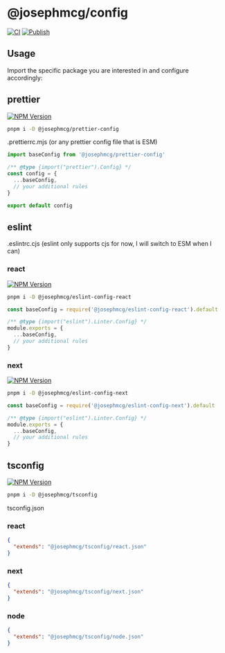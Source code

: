 # @josephmcg/config

[![CI](https://github.com/josephmcg/config/actions/workflows/main.yml/badge.svg)](https://github.com/josephmcg/config/actions/workflows/main.yml)
[![Publish](https://github.com/josephmcg/config/actions/workflows/publish.yml/badge.svg)](https://github.com/josephmcg/config/actions/workflows/publish.yml)

## Usage

Import the specific package you are interested in and configure accordingly:

## prettier

[![NPM Version](https://img.shields.io/npm/v/%40josephmcg%2Fprettier-config)](https://www.npmjs.com/package/@josephmcg/prettier-config)

```bash
pnpm i -D @josephmcg/prettier-config
```

.prettierrc.mjs (or any prettier config file that is ESM)

```ts
import baseConfig from '@josephmcg/prettier-config'

/** @type {import("prettier").Config} */
const config = {
  ...baseConfig,
  // your additional rules
}

export default config
```

## eslint

.eslintrc.cjs (eslint only supports cjs for now, I will switch to ESM when I can)

### react

[![NPM Version](https://img.shields.io/npm/v/%40josephmcg%2Feslint-config-react)](https://www.npmjs.com/package/@josephmcg/eslint-config-react)

```bash
pnpm i -D @josephmcg/eslint-config-react
```

```ts
const baseConfig = require('@josephmcg/eslint-config-react').default

/** @type {import("eslint").Linter.Config} */
module.exports = {
  ...baseConfig,
  // your additional rules
}
```

### next

[![NPM Version](https://img.shields.io/npm/v/%40josephmcg%2Feslint-config-next)](https://www.npmjs.com/package/@josephmcg/eslint-config-next)

```bash
pnpm i -D @josephmcg/eslint-config-next
```

```ts
const baseConfig = require('@josephmcg/eslint-config-next').default

/** @type {import("eslint").Linter.Config} */
module.exports = {
  ...baseConfig,
  // your additional rules
}
```

## tsconfig

[![NPM Version](https://img.shields.io/npm/v/%40josephmcg%2Ftsconfig)](https://www.npmjs.com/package/@josephmcg/tsconfig)

```bash
pnpm i -D @josephmcg/tsconfig
```

tsconfig.json

### react

```json
{
  "extends": "@josephmcg/tsconfig/react.json"
}
```

### next

```json
{
  "extends": "@josephmcg/tsconfig/next.json"
}
```

### node

```json
{
  "extends": "@josephmcg/tsconfig/node.json"
}
```
